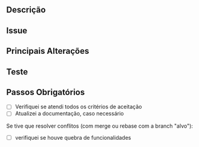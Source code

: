 ## Descrição
<!--- your comment goes here and here -->

## Issue
<!--- cole o link da issue relacionada aqui -->
<!-- exemplo: issue/bug/feature #<numero-da-issue> -->
<!--- passo obrigatório -->
<!--- se a issue não existir, crie uma -->
<!-- adicione os revisores da issue -->

## Principais Alterações
<!--- se for de interface, cole screenshots -->
<!--- se for de código, descreva altreações relevantes -->

## Teste
<!-- descreva como você testou o código -->
<!--- passo obrigatório -->
<!-- adicione (se aplicável) screenshots para provar o funcionamento correto -->

## Passos Obrigatórios
- [ ] Verifiquei se atendi todos os critérios de aceitação
- [ ] Atualizei a documentação, caso necessário

Se tive que resolver conflitos (com merge ou rebase com a branch "alvo"):

- [ ] verifiquei se houve quebra de funcionalidades
